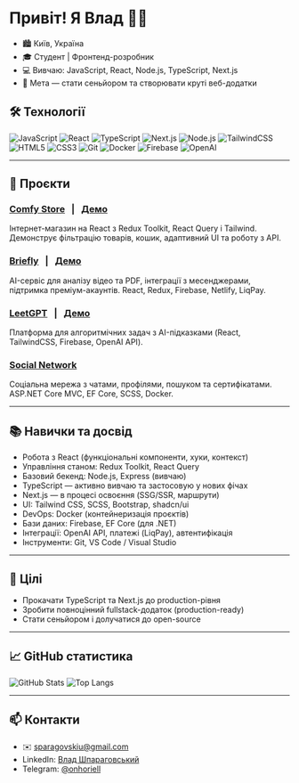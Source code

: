 # Привіт! Я Влад 👨‍💻

- 🏙️ Київ, Україна  
- 🎓 Студент | Фронтенд-розробник  
- 💻 Вивчаю: JavaScript, React, Node.js, TypeScript, Next.js  
- 🚀 Мета — стати сеньйором та створювати круті веб-додатки

## 🛠️ Технології

![JavaScript](https://img.shields.io/badge/-JavaScript-F7DF1E?logo=javascript&logoColor=black)
![React](https://img.shields.io/badge/-React-61DAFB?logo=react&logoColor=black)
![TypeScript](https://img.shields.io/badge/-TypeScript-3178C6?logo=typescript&logoColor=white)
![Next.js](https://img.shields.io/badge/-Next.js-000000?logo=next.js&logoColor=white)
![Node.js](https://img.shields.io/badge/-Node.js-339933?logo=node.js&logoColor=white)
![TailwindCSS](https://img.shields.io/badge/-TailwindCSS-06B6D4?logo=tailwind-css&logoColor=white)
![HTML5](https://img.shields.io/badge/-HTML5-E34F26?logo=html5&logoColor=white)
![CSS3](https://img.shields.io/badge/-CSS3-1572B6?logo=css3&logoColor=white)
![Git](https://img.shields.io/badge/-Git-F05032?logo=git&logoColor=white)
![Docker](https://img.shields.io/badge/-Docker-2496ED?logo=docker&logoColor=white)
![Firebase](https://img.shields.io/badge/-Firebase-FFCA28?logo=firebase&logoColor=black)
![OpenAI](https://img.shields.io/badge/-OpenAI-000000?logo=openai&logoColor=white)

---

## 🚩 Проєкти

### [Comfy Store](https://github.com/Bhuuba/comfy-store) &nbsp; | &nbsp; [Демо](https://comfy-store-blue-two.vercel.app)  
Інтернет-магазин на React з Redux Toolkit, React Query і Tailwind. Демонструє фільтрацію товарів, кошик, адаптивний UI та роботу з API.

### [Briefly](https://github.com/Bhuuba/k5) &nbsp; | &nbsp; [Демо](https://briefly-company.netlify.app)  
AI-сервіс для аналізу відео та PDF, інтеграції з месенджерами, підтримка преміум-акаунтів. React, Redux, Firebase, Netlify, LiqPay.

### [LeetGPT](https://github.com/Bhuuba/leetgpt) &nbsp; | &nbsp; [Демо](https://leetgpt.netlify.app/)  
Платформа для алгоритмічних задач з AI-підказками (React, TailwindCSS, Firebase, OpenAI API).

### [Social Network](https://github.com/Bhuuba/social%20network)  
Соціальна мережа з чатами, профілями, пошуком та сертифікатами. ASP.NET Core MVC, EF Core, SCSS, Docker.

---

## 📚 Навички та досвід

- Робота з React (функціональні компоненти, хуки, контекст)
- Управління станом: Redux Toolkit, React Query
- Базовий бекенд: Node.js, Express (вивчаю)
- TypeScript — активно вивчаю та застосовую у нових фічах
- Next.js — в процесі освоєння (SSG/SSR, маршрути)
- UI: Tailwind CSS, SCSS, Bootstrap, shadcn/ui
- DevOps: Docker (контейнеризація проєктів)
- Бази даних: Firebase, EF Core (для .NET)
- Інтеграції: OpenAI API, платежі (LiqPay), автентифікація
- Інструменти: Git, VS Code / Visual Studio

---

## 🎯 Цілі

- Прокачати TypeScript та Next.js до production-рівня  
- Зробити повноцінний fullstack-додаток (production-ready)  
- Стати сеньйором і долучатися до open-source

---

## 📈 GitHub статистика

![GitHub Stats](https://github-readme-stats.vercel.app/api?username=Bhuuba&show_icons=true&theme=radical)
![Top Langs](https://github-readme-stats.vercel.app/api/top-langs/?username=Bhuuba&layout=compact&theme=radical)

---

## 📫 Контакти

- ✉️ sparagovskiu@gmail.com  
- LinkedIn: [Влад Шпараговський](https://www.linkedin.com/in/%D0%B2%D0%BB%D0%B0%D0%B4-%D1%88%D0%BF%D0%B0%D1%80%D0%B0%D0%B3%D0%BE%D0%B2%D1%81%D1%8C%D0%BA%D0%B8%D0%B9-3b6035257/)  
- Telegram: [@onhoriell](https://t.me/onhoriell)
